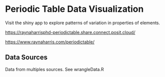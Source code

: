 # Periodic Table Data Visualization

Visit the shiny app to explore patterns of variation in properties of elements.

<https://raynaharrisphd-periodictable.share.connect.posit.cloud/>

<https://www.raynaharris.com/periodictable/>

## Data Sources

Data from multiples sources. See wrangleData.R
